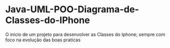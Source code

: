 # Java-UML-POO-Diagrama-de-Classes-do-IPhone
 O inicio de um projeto para desenvolver as Classes do Iphone; sempre com foco na evolução das boas praticas  
